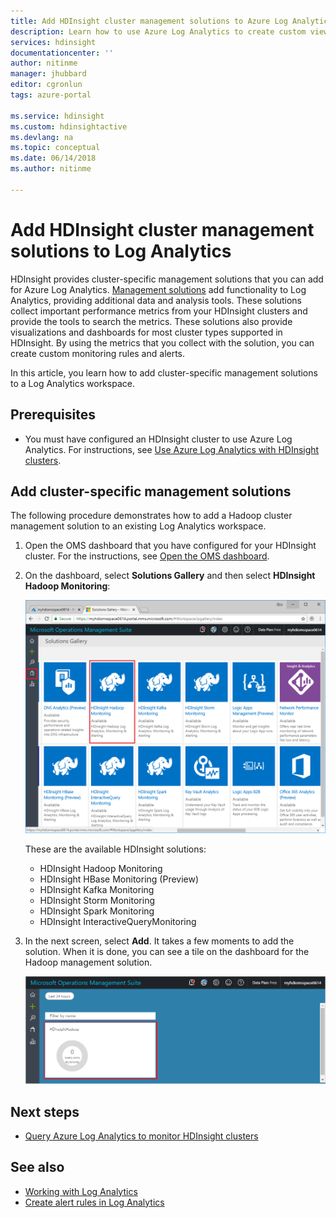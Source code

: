 ```yaml
---
title: Add HDInsight cluster management solutions to Azure Log Analytics | Microsoft Docs
description: Learn how to use Azure Log Analytics to create custom views for HDInsight clusters.
services: hdinsight
documentationcenter: ''
author: nitinme
manager: jhubbard
editor: cgronlun
tags: azure-portal

ms.service: hdinsight
ms.custom: hdinsightactive
ms.devlang: na
ms.topic: conceptual
ms.date: 06/14/2018
ms.author: nitinme

---
```

# Add HDInsight cluster management solutions to Log Analytics

HDInsight provides cluster-specific management solutions that you can add for Azure Log Analytics. [Management solutions](../log-analytics/log-analytics-add-solutions.md) add functionality to Log Analytics, providing additional data and analysis tools. These solutions collect important performance metrics from your HDInsight clusters and provide the tools to search the metrics. These solutions also provide visualizations and dashboards for most cluster types supported in HDInsight. By using the metrics that you collect with the solution, you can create custom monitoring rules and alerts. 

In this article, you learn how to add cluster-specific management solutions to a Log Analytics workspace.

## Prerequisites

* You must have configured an HDInsight cluster to use Azure Log Analytics. For instructions, see [Use Azure Log Analytics with HDInsight clusters](hdinsight-hadoop-oms-log-analytics-tutorial.md).

## Add cluster-specific management solutions

The following procedure demonstrates how to add a Hadoop cluster management solution to an existing Log Analytics workspace.

1. Open the OMS dashboard that you have configured for your HDInsight cluster. For the instructions, see [Open the OMS dashboard](./hdinsight-hadoop-oms-log-analytics-tutorial.md#open-the-oms-dashboard).

1. On the dashboard, select **Solutions Gallery** and then select **HDInsight Hadoop Monitoring**:

    ![Add management solution in Log Analytics](./media/hdinsight-hadoop-oms-log-analytics-management-solutions/hdinsight-add-management-solution-oms-portal.png "Add management solution in Operations Management Suite")

    These are the available HDInsight solutions:

    - HDInsight Hadoop Monitoring
    - HDInsight HBase Monitoring (Preview)
    - HDInsight Kafka Monitoring
    - HDInsight Storm Monitoring
    - HDInsight Spark Monitoring
    - HDInsight InteractiveQueryMonitoring

3. In the next screen, select **Add**. It takes a few moments to add the solution. When it is done, you can see a tile on the dashboard for the Hadoop management solution. 

    ![Hadoop management solution added](./media/hdinsight-hadoop-oms-log-analytics-management-solutions/added-Hadoop-management-solution.png "Hadoop management solution added")

## Next steps

* [Query Azure Log Analytics to monitor HDInsight clusters](hdinsight-hadoop-oms-log-analytics-use-queries.md)

## See also

* [Working with Log Analytics](https://blogs.msdn.microsoft.com/wei_out_there_with_system_center/2016/07/03/oms-log-analytics-create-tiles-drill-ins-and-dashboards-with-the-view-designer/)
* [Create alert rules in Log Analytics](../log-analytics/log-analytics-alerts-creating.md)
